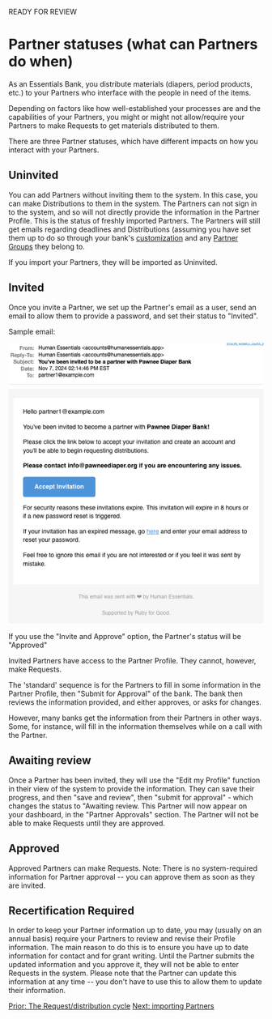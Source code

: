 
READY FOR REVIEW
# Partner statuses (what can Partners do when)

As an Essentials Bank, you distribute materials (diapers, period products, etc.) to your Partners who interface with the people in need of the items.

Depending on factors like how well-established your processes are and the capabilities of your Partners, you might or might not allow/require your Partners to make Requests to get materials distributed to them.

There are three Partner statuses, which have different impacts on how you interact with your Partners.

## Uninvited
You can add Partners without inviting them to the system.  In this case, you can make Distributions to them in the system.  The Partners can not sign in to the system,  and so will not directly provide the information in the Partner Profile.  This is the status of freshly imported Partners.
The Partners will still get emails regarding deadlines and Distributions (assuming you have set them up to do so through your bank's [customization](getting_started_customization.md#reminder-emails-optional) and any [Partner Groups](pm_partner_groups.md#do-you-want-to-send-deadline-reminders-to-them-every-month) they belong to.

If you import your Partners, they will be imported as Uninvited.


## Invited
Once you invite a Partner, we set up the Partner's email as a user, send an email to allow them to provide a password, and set their status to 
"Invited".

Sample email: 

![Details of email](images/partners/partners_invitation_email.png)  

If you use the "Invite and Approve"  option,  the Partner's status will be "Approved"

Invited Partners have access to the Partner Profile.  They cannot, however, make Requests.

The 'standard' sequence is for the Partners to fill in some information in the Partner Profile, then "Submit for Approval" of the bank.  The bank then reviews the information provided, and either approves, or asks for changes.

However, many banks get the information from their Partners in other ways.  Some, for instance, will fill in the information themselves while on a call with the Partner.

## Awaiting review
Once a Partner has been invited, they will use the "Edit my Profile" function in their view of the system to provide the information.  They can save their progress, and then "save and review",  then "submit for approval" - which changes the status to "Awaiting review.   This Partner will now appear on your dashboard, in the "Partner Approvals" section.  The Partner will not be able to make Requests until they are approved.

## Approved
Approved Partners can make Requests.
Note:  There is no system-required information for Partner approval -- you can approve them as soon as they are invited.

## Recertification Required
In order to keep your Partner information up to date,  you may (usually on an annual basis) require your Partners to review and revise their Profile information.  The main reason to do this is to ensure you have up to date information for contact and for grant writing.  Until the Partner submits the updated information and you approve it,  they will not be able to enter Requests in the system.
Please note that the Partner can update this information at any time -- you don't have to use this to allow them to update their information.

[Prior: The Request/distribution cycle](pm_request_distribution_cycle.md)
[Next: importing Partners](pm_importing_partners.md)
